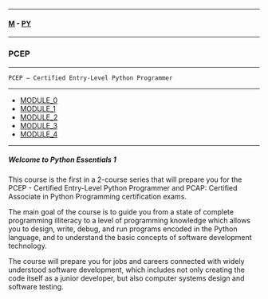 
---

#### [M](https://github.com/ttltrk/TTT/blob/master/menu.md) - [PY](https://github.com/ttltrk/TTT/blob/master/PY/PY.md)

---

### PCEP

---

```
PCEP – Certified Entry-Level Python Programmer
```

---

* [MODULE_0](#MODULE_0)
* [MODULE_1](https://github.com/ttltrk/TTT/blob/master/PY/PCEP/MODULE_1/MODULE_1.md)
* [MODULE_2](https://github.com/ttltrk/TTT/blob/master/PY/PCEP/MODULE_2/MODULE_2.md)
* [MODULE_3](https://github.com/ttltrk/TTT/blob/master/PY/PCEP/MODULE_3/MODULE_3.md)
* [MODULE_4](https://github.com/ttltrk/TTT/blob/master/PY/PCEP/MODULE_4/MODULE_4.md)

---

##### Welcome to Python Essentials 1

This course is the first in a 2-course series that will prepare you for the PCEP - Certified Entry-Level Python Programmer and PCAP: Certified Associate in Python Programming certification exams.

The main goal of the course is to guide you from a state of complete programming illiteracy to a level of programming knowledge which allows you to design, write, debug, and run programs encoded in the Python language, and to understand the basic concepts of software development technology.

The course will prepare you for jobs and careers connected with widely understood software development, which includes not only creating the code itself as a junior developer, but also computer systems design and software testing.
